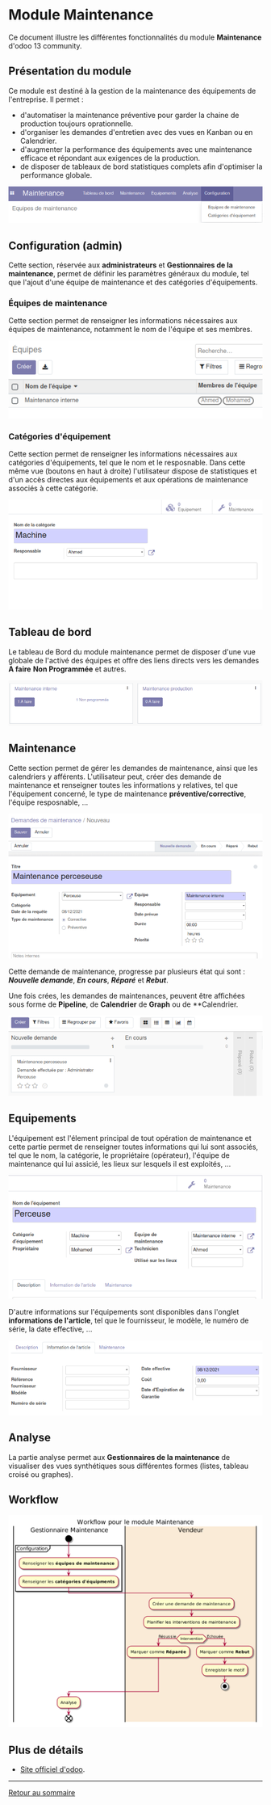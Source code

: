 # Module Maintenance

Ce document illustre les différentes fonctionnalités du module **Maintenance** d'odoo 13 community.

## Présentation du module

Ce module est destiné à la gestion de la maintenance des équipements de l'entreprise. Il permet :
- d'automatiser la maintenance préventive pour garder la chaine de production toujours oprationnelle.
- d'organiser les demandes d'entretien avec des vues en Kanban ou en Calendrier.
- d'augmenter la performance des équipements avec une maintenance efficace et répondant aux exigences de la production.
- de disposer de tableaux de bord statistiques complets afin d'optimiser la performance globale.

![](./images/maintenance-overview.png)

## Configuration (admin)

Cette section, réservée aux **administrateurs** et **Gestionnaires de la maintenance**, permet de définir les paramètres généraux du module, tel que l'ajout d'une équipe de maintenance et des catégories d'équipements.

### Équipes de maintenance

Cette section permet de renseigner les informations nécessaires aux équipes de maintenance, notamment le nom de l'équipe et ses membres.

![](./images/maintenance-teams.png)

### Catégories d'équipement

Cette section permet de renseigner les informations nécessaires aux catégories d'équipements, tel que le nom et le resposnable. Dans cette même vue (boutons en haut à droite) l'utilisateur dispose de statistiques et d'un accès directes aux équipements et aux opérations de maintenance associés à cette catégorie.

![](./images/maintenance-equip-categ.png)

## Tableau de bord 

Le tableau de Bord du module maintenance permet de disposer d'une vue globale de l'activé des équipes et offre des liens directs vers les demandes __**A faire**__ __**Non Programmée**__ et autres. 

![](./images/maintenance-dashboard.png)

## Maintenance 

Cette section permet de gérer les demandes de maintenance, ainsi que les calendriers y afférents. L'utilisateur peut, créer des demande de maintenance et renseigner toutes les informations y relatives, tel que l'équipement concerné, le type de maintenance __préventive/corrective__, l'équipe resposnable, ... 


![](./images/maintenance-request.png)

Cette demande de maintenance, progresse par plusieurs état qui sont : **_Nouvelle demande_**, **_En cours_**, **_Réparé_** et **_Rebut_**. 

Une fois crées, les demandes de maintenances, peuvent être affichées sous forme de **Pipeline**, de **Calendrier** de **Graph** ou de **Calendrier.

![](./images/maintenance-pipeline.png)

## Equipements

L'équipement est l'élement principal de tout opération de maintenance et cette partie permet de renseigner toutes informations qui lui sont associés, tel que le nom, la catégorie, le propriétaire (opérateur), l'équipe de maintenance qui lui assicié, les lieux sur lesquels il est exploités, ...

![](./images/maintenace-equipement.png)

D'autre informations sur l'équipements sont disponibles dans l'onglet __informations de l'article__, tel que le fournisseur, le modèle, le numéro de série, la date effective, ...

![](./images/maintenance-equip-infos.png)

## Analyse

La partie analyse permet aux **Gestionnaires de la maintenance** de visualiser des vues synthétiques sous différentes formes (listes, tableau croisé ou graphes).

## Workflow

![](../diagrams/exports/activity-maintenance/activity-maintenance.png)

## Plus de détails

- [Site officiel d'odoo](https://www.odoo.com/fr_FR/app/maintenance).  

----
[Retour au sommaire](./odoo-deploy-guidelines-fr.md)